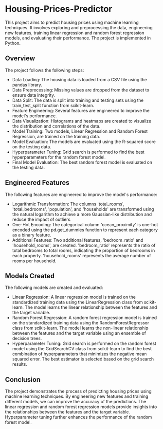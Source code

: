 # Housing-Prices-Predictor

This project aims to predict housing prices using machine learning techniques. It involves exploring and preprocessing the data, engineering new features, training linear regression and random forest regression models, and evaluating their performance. The project is implemented in Python.

## Overview

The project follows the following steps:

- Data Loading: The housing data is loaded from a CSV file using the pandas library.
- Data Preprocessing: Missing values are dropped from the dataset to ensure data integrity.
- Data Split: The data is split into training and testing sets using the train_test_split function from scikit-learn.
- Feature Engineering: Several features are engineered to improve the model's performance.
- Data Visualization: Histograms and heatmaps are created to visualize the distribution and correlations of the data.
- Model Training: Two models, Linear Regression and Random Forest Regression, are trained on the training data.
- Model Evaluation: The models are evaluated using the R-squared score on the testing data.
- Hyperparameter Tuning: Grid search is performed to find the best hyperparameters for the random forest model.
- Final Model Evaluation: The best random forest model is evaluated on the testing data.

## Engineered Features

The following features are engineered to improve the model's performance:

- Logarithmic Transformation: The columns 'total_rooms', 'total_bedrooms', 'population', and 'households' are transformed using the natural logarithm to achieve a more Gaussian-like distribution and reduce the impact of outliers.
- One-Hot Encoding: The categorical column 'ocean_proximity' is one-hot encoded using the pd.get_dummies function to represent each category as a binary feature.
- Additional Features: Two additional features, 'bedroom_ratio' and 'household_rooms', are created. 'bedroom_ratio' represents the ratio of total bedrooms to total rooms, indicating the proportion of bedrooms in each property. 'household_rooms' represents the average number of rooms per household.

## Models Created

The following models are created and evaluated:

- Linear Regression: A linear regression model is trained on the standardized training data using the LinearRegression class from scikit-learn. The model learns the linear relationship between the features and the target variable.
- Random Forest Regression: A random forest regression model is trained on the standardized training data using the RandomForestRegressor class from scikit-learn. The model learns the non-linear relationship between the features and the target variable using an ensemble of decision trees.
- Hyperparameter Tuning: Grid search is performed on the random forest model using the GridSearchCV class from scikit-learn to find the best combination of hyperparameters that minimizes the negative mean squared error. The best estimator is selected based on the grid search results.

## Conclusion

The project demonstrates the process of predicting housing prices using machine learning techniques. By engineering new features and training different models, we can improve the accuracy of the predictions. The linear regression and random forest regression models provide insights into the relationships between the features and the target variable. Hyperparameter tuning further enhances the performance of the random forest model.
